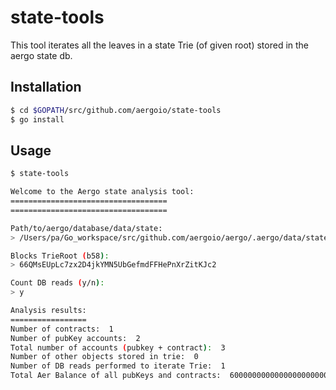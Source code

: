 # state-tools

This tool iterates all the leaves in a state Trie (of given root) stored in the aergo state db.


## Installation


```sh
$ cd $GOPATH/src/github.com/aergoio/state-tools
$ go install
```

## Usage

```sh
$ state-tools

Welcome to the Aergo state analysis tool:
===================================
===================================

Path/to/aergo/database/data/state:
> /Users/pa/Go_workspace/src/github.com/aergoio/aergo/.aergo/data/state

Blocks TrieRoot (b58):
> 66QMsEUpLc7zx2D4jkYMN5UbGefmdFFHePnXrZitKJc2

Count DB reads (y/n):
> y

Analysis results:
=================
Number of contracts:  1
Number of pubKey accounts:  2
Total number of accounts (pubkey + contract):  3
Number of other objects stored in trie:  0
Number of DB reads performed to iterate Trie:  1
Total Aer Balance of all pubKeys and contracts:  60000000000000000000000

```